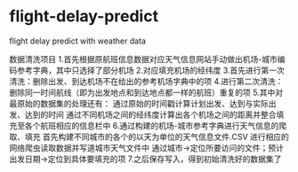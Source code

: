 # flight-delay-predict
flight delay predict with weather data

数据清洗项目
1.首先根据原航班信息数据对应天气信息网站手动做出机场-城市编码参考字典，其中只选择了部分机场
2.对应填充机场的经纬度
3.首先进行第一次清洗：删除出发、到达机场不在给出的参考机场字典中的项
4.进行第二次清洗：删除同一时间航线（即为出发地点和到达地点都一样的航班）重复的项
5.其中对最原始的数据集的处理还有：
  通过原始的时间戳计算计划出发、达到与实际出发、达到的时间
  通过不同机场之间的经纬度计算出各个机场之间的距离并整合填充至各个航班相应的信息栏中
6.通过构建的机场-城市参考字典进行天气信息的爬取、填充
  首先构建不同城市的各个的以天为单位的天气信息文件.CSV
  进行相应的网络爬虫读取数据并写道城市天气文件中
  通过城市->定位所要访问的文件；预计出发日期->定位到具体要填充的项
7.之后保存写入，得到初始清洗好的数据集了